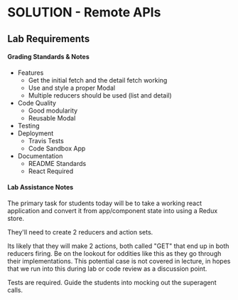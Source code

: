 # SOLUTION - Remote APIs

## Lab Requirements

#### Grading Standards & Notes
  * Features
    * Get the initial fetch and the detail fetch working
    * Use and style a proper Modal
    * Multiple reducers should be used (list and detail)
  * Code Quality
    * Good modularity
    * Reusable Modal
  * Testing
  * Deployment
    * Travis Tests
    * Code Sandbox App
  * Documentation
    * README Standards
    * React Required

#### Lab Assistance Notes

The primary task for students today will be to take a working react application and convert it from app/component state into using a Redux store.

They'll need to create 2 reducers and action sets.

Its likely that they will make 2 actions, both called "GET" that end up in both reducers firing. Be on the lookout for oddities like this as they go through their implementations.  This potential case is not covered in lecture, in hopes that we run into this during lab or code review as a discussion point.

Tests are required. Guide the students into mocking out the superagent calls.
